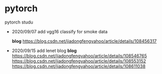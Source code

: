 # pytorch
 pytorch studu

- 2020/09/07
	add vgg16 classify for smoke data
	
	**blog**
	https://blog.csdn.net/jiadongfengyahoo/article/details/108456317
    
    
- 2020/09/15
add lenet blog
 **blog**
 https://blog.csdn.net/jiadongfengyahoo/article/details/108546765
 https://blog.csdn.net/jiadongfengyahoo/article/details/108553152
 https://blog.csdn.net/jiadongfengyahoo/article/details/108611038
